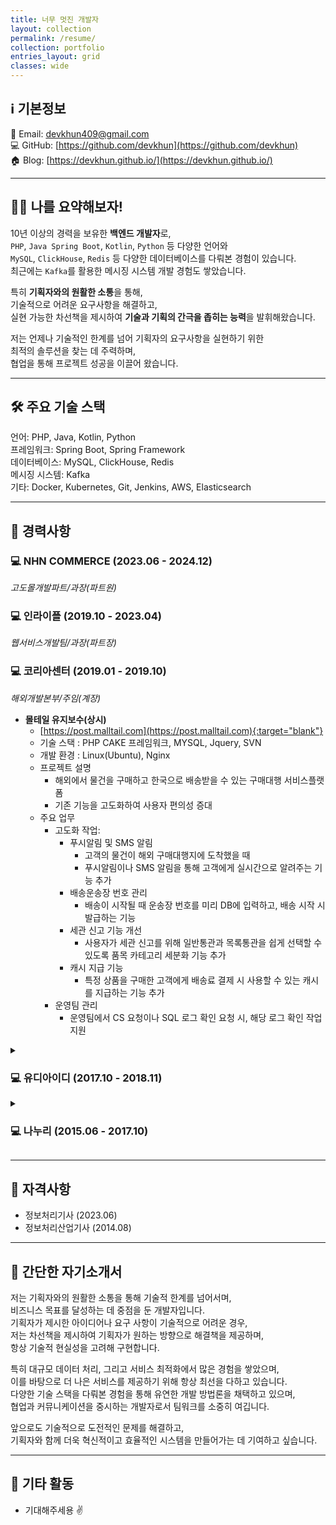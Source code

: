 ```yaml
---
title: 너무 멋진 개발자
layout: collection
permalink: /resume/
collection: portfolio
entries_layout: grid
classes: wide
---
```


## ℹ️ 기본정보
📧 Email: devkhun409@gmail.com   
💻 GitHub: [https://github.com/devkhun](https://github.com/devkhun)   
🏠 Blog: [https://devkhun.github.io/](https://devkhun.github.io/)

---
## 👨‍💻 나를 요약해보자!
10년 이상의 경력을 보유한 **백엔드 개발자**로,    
`PHP`, `Java Spring Boot`, `Kotlin`, `Python` 등 다양한 언어와    
`MySQL`, `ClickHouse`, `Redis` 등 다양한 데이터베이스를 다뤄본 경험이 있습니다.   
최근에는 `Kafka`를 활용한 메시징 시스템 개발 경험도 쌓았습니다.

특히 **기획자와의 원활한 소통**을 통해,   
기술적으로 어려운 요구사항을 해결하고,   
실현 가능한 차선책을 제시하여 **기술과 기획의 간극을 좁히는 능력**을 발휘해왔습니다.   

저는 언제나 기술적인 한계를 넘어 기획자의 요구사항을 실현하기 위한   
최적의 솔루션을 찾는 데 주력하며,   
협업을 통해 프로젝트 성공을 이끌어 왔습니다.

---
## 🛠️ 주요 기술 스택
언어: PHP, Java, Kotlin, Python   
프레임워크: Spring Boot, Spring Framework   
데이터베이스: MySQL, ClickHouse, Redis   
메시징 시스템: Kafka   
기타: Docker, Kubernetes, Git, Jenkins, AWS, Elasticsearch

---
## 💼 경력사항
### 💻 NHN COMMERCE (2023.06 - 2024.12)
_고도몰개발파트/과장(파트원)_

### 💻 인라이플 (2019.10 - 2023.04)
_웹서비스개발팀/과장(파트장)_

### 💻 코리아센터 (2019.01 - 2019.10)
_해외개발본부/주임(계장)_

- **몰테일 유지보수(상시)**
  - [https://post.malltail.com](https://post.malltail.com){:target="blank"}
  - 기술 스택 : PHP CAKE 프레임워크, MYSQL, Jquery, SVN
  - 개발 환경 : Linux(Ubuntu), Nginx
  - 프로젝트 설명
    - 해외에서 물건을 구매하고 한국으로 배송받을 수 있는 구매대행 서비스플랫폼
    - 기존 기능을 고도화하여 사용자 편의성 증대
  - 주요 업무
    - 고도화 작업:
      - 푸시알림 및 SMS 알림
        - 고객의 물건이 해외 구매대행지에 도착했을 때 
        - 푸시알림이나 SMS 알림을 통해 고객에게 실시간으로 알려주는 기능 추가
      - 배송운송장 번호 관리
        - 배송이 시작될 때 운송장 번호를 미리 DB에 입력하고, 배송 시작 시 발급하는 기능
      - 세관 신고 기능 개선
        - 사용자가 세관 신고를 위해 일반통관과 목록통관을 쉽게 선택할 수 있도록 품목 카테고리 세분화 기능 추가
      - 캐시 지급 기능
        - 특정 상품을 구매한 고객에게 배송료 결제 시 사용할 수 있는 캐시를 지급하는 기능 추가
    - 운영팀 관리
      - 운영팀에서 CS 요청이나 SQL 로그 확인 요청 시, 해당 로그 확인 작업 지원

<details>
<summary><h3>💻 유디아이디 (2017.10 - 2018.11)</h3></summary>

_개발팀/대리(팀원)_

- **쇼비즈**
  - 프로젝트 기간 : 2018.07 ~ 2018.11
  - 기술 스택 : PHP, MYSQL, mongoDB, Jquery
  - 개발 환경 : Linux(Ubuntu), Nginx
  - 프로젝트 설명
    - Café24와 유사한 쇼핑몰 솔루션을 개발
    - 판매자가 디자인과 기능을 자유롭게 변경 가능
    - 모듈화된 디자인을 쉽게 적용할 수 있는 시스템을 구축
    - 판매자는 쇼핑몰 디자인을 HTML 파일로 관리 가능
    - 디자인을 MongoDB에 저장하여 쉽게 수정 가능
  - 주요 업무
    - 쇼핑몰 기능 및 디자인 모듈화
      - 쇼핑몰의 각 기능과 디자인을 독립적인 모듈로 나누어 
      - 판매자가 쉽게 변경 및 설정할 수 있도록 구현
    - 디자인 변경 기능
      - 판매자는 제공된 디자인을 자유롭게 선택 가능
      - HTML 파일을 통해 각 디자인을 MongoDB에 저장
    - 디자인 저장 및 업데이트
      - 판매자가 디자인을 변경할 때마다 MongoDB에 Insert/Update 기능을 통해 실시간으로 반영
    - 모듈화된 기능
      - 판매자는 다양한 디자인과 기능 모듈을 선택 가능
      - 쇼핑몰을 자신만의 스타일로 커스터마이징 가능
    - 디자인 에디터
      - 직관적인 디자인 에디터를 제공
      - 사용자가 모듈을 선택하고 디자인을 쉽게 수정 가능

- **블로그페이 이지포스팅**
  - [http://ezposting.co.kr](http://ezposting.co.kr){:target="_blank"} 
  - 프로젝트 기간 : 2017.11 ~ 2018.04
  - 기술 스택 : PHP Laravel 프레임워크, MariaDB, jQuery, Git
  - 개발 환경 : Linux(Ubuntu), Nginx
  - 프로젝트 설명
    - 여러 소셜 네트워크 계정에 포스팅을 한 번에 업로드할 수 있는 서비스플랫폼 
    - 사용자는 소셜 미디어 계정을 연결한 후, 예약된 시간에 게시물을 자동으로 업로드 가능
    - 이를 통해 여러 플랫폼에서의 마케팅과 콘텐츠 관리를 효율적으로 진행 가능
  - 주요 업무
    - 소셜 네트워크 API
      - 네이버 블로그, 밴드, 인스타그램, 카카오스토리, 카카오채널, 페이스북 등 다양한 소셜 네트워크 API 사용
      - 위 API를 이용하여 계정 연동 기능 구현
    - 한 번의 업로드
      - 여러 소셜 네트워크에 동일한 포스팅을 한번에 업로드할 수 있는 기능
    - 예약 기능
      - 사용자가 원하는 시간에 자동으로 포스팅이 업로드될 수 있도록 예약 설정 기능 제공
- **B2B Market / B2B Market 관리자**
  - [https://snssell.com/shop/index.html](https://snssell.com/shop/index.html){:target="_blank"}
  - 프로젝트 기간 : 2018.01 ~ 2018.01
  - 기술 스택 : PHP Lumen 프레임워크, MariaDB, jQuery, Git
  - 개발 환경 : Linux(Ubuntu), Nginx
  - 프로젝트 설명
    - 블로그페이를 이용하는 상점들이 판매할 수 있도록 SNS 판매에 최적화된 제조업체/공급업체의 상품들을 모아놓은 서비스플랫폼
  - 주요 업무
    - 회원가입 & 로그인
      - 소셜로그인(블로그페이 계정) 기능 구현
    - 사용자
      - 가져오기 기능을 이용하여 해당 상품을 내 상점에서 팔 수 있도록 기능 구현
    - 관리자
      - 블로그페이의 emoney로 해당 상품의 정산을 받을 수 있도록 기능 구현

- **블로그페이, snssell 유지보수(상시)**
  - 기술 스택 : PHP Lumen 프레임워크, MariaDB, jQuery, Git
  - 개발 환경 : Linux(Ubuntu), Nginx
  - 프로젝트 설명
    - 블로그페이와 snssell은 사용자들이 블로그 운영과 SNS 판매를 돕는 서비스
    - 지속적인 유지보수와 기능 개선을 통해 사용자 경험을 향상
    - 정기적으로 발생하는 버그 수정과 기능 개선을 진행
    - 시스템을 최적화하고 안정성을 유지
  - 주요 업무
    - 유지보수 및 버그 수정
      - 사용자 피드백을 반영하여 불편한 점과 고쳐야 할 점을 수정
      - 정기적인 업데이트를 통해 시스템 안정성 유지
</details>

<details>
<summary><h3>💻 나누리 (2015.06 - 2017.10)</h3></summary>

_개발팀/사원_   

- **부크크 유지보수 & 리뉴얼**
  - [https://bookk.co.kr/](https://bookk.co.kr/){:target="_blank"}
  - 프로젝트 기간 : 2017.01 ~ 2017.10
  - 기술 스택 : PHP, MySQL, jQuery, Angular
  - 프로젝트 설명
    - 부크크는 종이책과 전자책을 제작할 수 있는 플랫폼
    - 기존 시스템의 유지보수와 함께 몇 가지 중요한 기능들을 리뉴얼 및 개선한 프로젝트
    - 사용자가 종이책과 전자책을 만들 수 있는 기능을 제공
    - 결제 시스템 및 관리자 페이지도 개선
  - 주요 업무
    - 종이책 만들기 모듈
      - 사용자가 종이책을 만들 수 있도록 단순 입력 Form 형식의 모듈을 개발
      - 사용자가 쉽게 책을 제작할 수 있도록 개선
    - 전자책 만들기 모듈
      - 전자책 편집기를 통해 사용자가 epub 파일을 생성할 수 있는 기능 추가 
      - 이를 통해 사용자는 전자책을 쉽게 만들 수 있게 되었음
    - 결제 시스템
      - 이니시스 웹표준 결제 시스템을 적용
    - 관리자 페이지
      - 관리자가 사이트 내에서 다양한 작업을 할 수 있는 관리자 페이지 기능 개선
      - 관리자의 편의성을 높임

- **리드앤톡 유지보수**
  - [http://www.readandtalk.co.kr/](http://www.readandtalk.co.kr/){:target="_blank"}
  - 프로젝트 기간 : 2016.10 ~ 2016.12
  - 기술 스택 : 그누보드, PHP, MySQL, Shell 스크립트, Cron
  - 프로젝트 설명
    - 리드앤톡은 영어 학습 사이트
    - 학습자의 랭킹과 성과를 관리하는 기능을 유지보수하고 개선한 프로젝트
    - 학습 랭킹과 관리자 페이지 기능 개선을 위한 작업을 수행
    - 이를 통해 사용자 경험을 개선하고 관리자의 편의성 향상
  - 주요 업무
    - 리드앤톡 학습 랭킹
      - 누적 랭킹과 그 달의 랭킹을 구하는 로직을 추가
      - 사용자가 자신의 성과를 더 쉽게 파악할 수 있도록 개선
    - Shell 스크립트 활용
      - Shell 스크립트를 이용하여 랭킹 계산 로직을 자동화
      - Cron을 사용하여 매달 자동 실행되는 스케줄러 설정
    - 관리자 페이지 개선
      - 학습자 복수 선택 기능을 추가하여, 관리자가 여러 학습자를 선택하고 
      - 보고서 페이지(report)를 한 번에 생성할 수 있도록 구현

- **모바일초대장 사이트 개발 프로젝트**
  - [http://www.nanu.ly](http://www.nanu.ly){:target="_blank"}
  - 프로젝트 기간 : 2015.12 ~ 2016.02
  - 기술 스택 : PHP Grav 프레임 워크, Sqlite, Jquery
  - 프로젝트 설명
    - 사용자들이 쉽게 모바일 청첩장을 만들 수 있는 서비스를 제공하는 플랫폼을 개발한 프로젝트
    - 결혼 청첩장뿐만 아니라, 행사(돌잔치, 환갑, 회사 행사) 관련한 청첩장도 만들 수 있음
  - 주요 업무
    - 회원가입 & 로그인
      - 소셜 로그인 구현 (카카오톡, 네이버, 페이스북)
    - 초대장 결제 시스템
      - 이니시스, 카카오페이 결제 시스템 연동
    - 사용자 기능
      - 초대장 수정 & 삭제 & 추가 결제
      - 계정 탈퇴
    - 관리자 기능
      - 결제 관리 (결제 취소, 무통장입금 확인 등)
      - 사용자 관리 (초대장 수정, 삭제 등)

- **재능마켓 사이트 개발 프로젝트**
  - [www.nanuly.com](http://www.nanuly.com){:target="_blank"}
  - 프로젝트 기간 : 2015.06 ~ 2015.11
  - 기술 스택 : PHP Laravel 프레임워크, mysql, jquery
  - 프로젝트 설명
    - 사용자들이 자신의 재능을 등록하고, 이를 통해 서비스를 제공할 수 있는 재능마켓 플랫폼을 개발한 프로젝트
    - 다양한 결제 시스템과 소셜 로그인 기능을 통해 사용자 경험을 개선
    - 관리자는 사이트에 올라온 재능을 검수하고 관리 가능
  - 주요 업무
    - 회원가입 & 로그인
      - 소셜 로그인 구현 (카카오톡, 네이버, 페이스북)
    - 재능 등록 & 요청 게시판
      - 사용자가 자신의 재능을 등록, 수정, 삭제할 수 있는 기능 개발
    - 재능 결제 시스템
      - 이니시스와 카카오페이 결제 시스템 연동
    - 일대일 문의
      - 사용자 이름, 답변 받을 이메일 주소, 문의 내용 등을 SMTP를 통해 전송하는 기능 구현
    - 관리자 기능
      - 재능 검수: 사용자가 등록한 재능을 검토하고, 페이지에 표시될 재능을 관리
      - 공지사항 등록: 관리자가 공지사항을 등록할 수 있는 기능 개발
</details>

---
## 🏅 자격사항
- 정보처리기사 (2023.06)
- 정보처리산업기사 (2014.08)

---
## 📝 간단한 자기소개서
저는 기획자와의 원활한 소통을 통해 기술적 한계를 넘어서며,   
비즈니스 목표를 달성하는 데 중점을 둔 개발자입니다.   
기획자가 제시한 아이디어나 요구 사항이 기술적으로 어려운 경우,   
저는 차선책을 제시하여 기획자가 원하는 방향으로 해결책을 제공하며,   
항상 기술적 현실성을 고려해 구현합니다.

특히 대규모 데이터 처리, 그리고 서비스 최적화에서 많은 경험을 쌓았으며,   
이를 바탕으로 더 나은 서비스를 제공하기 위해 항상 최선을 다하고 있습니다.   
다양한 기술 스택을 다뤄본 경험을 통해 유연한 개발 방법론을 채택하고 있으며,   
협업과 커뮤니케이션을 중시하는 개발자로서 팀워크를 소중히 여깁니다.

앞으로도 기술적으로 도전적인 문제를 해결하고,   
기획자와 함께 더욱 혁신적이고 효율적인 시스템을 만들어가는 데 기여하고 싶습니다.

---
## 🌟 기타 활동
- 기대해주세용 ✌️
